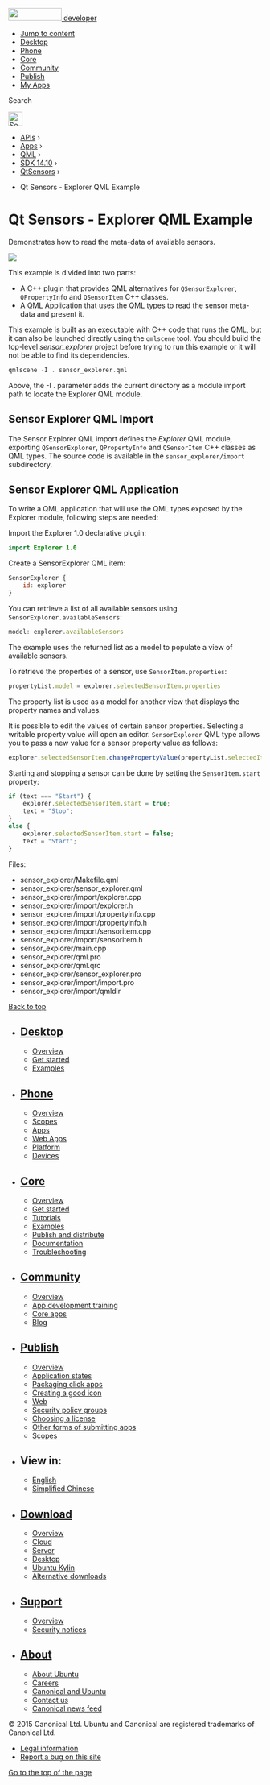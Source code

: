 <a href="https://developer.ubuntu.com/" class="logo-ubuntu"><img src="https://developer.ubuntu.com/assets/sites/ubuntu/latest/u/img/logos/logo-ubuntu-orange.svg" width="106" height="25" /> <span>developer</span></a>

-   [Jump to content](index.html#main-content)
-   [Desktop](https://developer.ubuntu.com/en/desktop/)
-   [Phone](https://developer.ubuntu.com/en/phone/)
-   [Core](https://developer.ubuntu.com/core)
-   [Community](https://developer.ubuntu.com/en/community/)
-   [Publish](https://developer.ubuntu.com/en/publish/)
-   [My Apps](https://myapps.developer.ubuntu.com/)

Search

<img src="https://developer.ubuntu.com/assets/sites/ubuntu/latest/u/img/search-white.svg" alt="Search" height="28" />

-   [APIs](../../../../index.html) ›
-   [Apps](../../../index.html) ›
-   [QML](../../index.html) ›
-   <a href="../index.html" class="sub-nav-item">SDK 14.10</a> ›
-   <a href="../QtSensors/index.html" class="sub-nav-item">QtSensors</a> ›

<!-- -->

-   Qt Sensors - Explorer QML Example

Qt Sensors - Explorer QML Example
=================================

<span class="subtitle"></span>
<span id="details"></span>
Demonstrates how to read the meta-data of available sensors.

![](https://developer.ubuntu.com/static/devportal_uploaded/4efb6a77-4659-4a0c-be49-0ba0ec29aa12-api/apps/qml/sdk-14.10/qtsensors-sensor-explorer-example/images/qtsensors-examples-explorer.png)

This example is divided into two parts:

-   A C++ plugin that provides QML alternatives for `QSensorExplorer`, `QPropertyInfo` and `QSensorItem` C++ classes.
-   A QML Application that uses the QML types to read the sensor meta-data and present it.

This example is built as an executable with C++ code that runs the QML, but it can also be launched directly using the `qmlscene` tool. You should build the top-level *sensor\_explorer* project before trying to run this example or it will not be able to find its dependencies.

``` cpp
qmlscene -I . sensor_explorer.qml
```

Above, the -I . parameter adds the current directory as a module import path to locate the Explorer QML module.

<span id="sensor-explorer-qml-import"></span>
Sensor Explorer QML Import
--------------------------

The Sensor Explorer QML import defines the *Explorer* QML module, exporting `QSensorExplorer`, `QPropertyInfo` and `QSensorItem` C++ classes as QML types. The source code is available in the `sensor_explorer/import` subdirectory.

<span id="sensor-explorer-qml-application"></span>
Sensor Explorer QML Application
-------------------------------

To write a QML application that will use the QML types exposed by the Explorer module, following steps are needed:

Import the Explorer 1.0 declarative plugin:

``` qml
import Explorer 1.0
```

Create a SensorExplorer QML item:

``` qml
SensorExplorer {
    id: explorer
}
```

You can retrieve a list of all available sensors using `SensorExplorer.availableSensors`:

``` qml
model: explorer.availableSensors
```

The example uses the returned list as a model to populate a view of available sensors.

To retrieve the properties of a sensor, use `SensorItem.properties`:

``` qml
propertyList.model = explorer.selectedSensorItem.properties
```

The property list is used as a model for another view that displays the property names and values.

It is possible to edit the values of certain sensor properties. Selecting a writable property value will open an editor. `SensorExplorer` QML type allows you to pass a new value for a sensor property value as follows:

``` qml
explorer.selectedSensorItem.changePropertyValue(propertyList.selectedItem, loaderEditor.item.text);
```

Starting and stopping a sensor can be done by setting the `SensorItem.start` property:

``` qml
if (text === "Start") {
    explorer.selectedSensorItem.start = true;
    text = "Stop";
}
else {
    explorer.selectedSensorItem.start = false;
    text = "Start";
}
```

Files:

-   sensor\_explorer/Makefile.qml
-   sensor\_explorer/sensor\_explorer.qml
-   sensor\_explorer/import/explorer.cpp
-   sensor\_explorer/import/explorer.h
-   sensor\_explorer/import/propertyinfo.cpp
-   sensor\_explorer/import/propertyinfo.h
-   sensor\_explorer/import/sensoritem.cpp
-   sensor\_explorer/import/sensoritem.h
-   sensor\_explorer/main.cpp
-   sensor\_explorer/qml.pro
-   sensor\_explorer/qml.qrc
-   sensor\_explorer/sensor\_explorer.pro
-   sensor\_explorer/import/import.pro
-   sensor\_explorer/import/qmldir

[Back to top](index.html#)

-   [Desktop](https://developer.ubuntu.com/en/desktop/)
    ---------------------------------------------------

    -   [Overview](https://developer.ubuntu.com/en/desktop/)
    -   [Get started](http://snapcraft.io/?utm_source=developer.ubuntu.com&utm_medium=devportal&utm_term=snaps%20snapcraft%20desktop&utm_content=menu&utm_campaign=duc_snappers)
    -   [Examples](https://github.com/ubuntu/snappy-playpen)

-   [Phone](https://developer.ubuntu.com/en/phone/)
    -----------------------------------------------

    -   [Overview](https://developer.ubuntu.com/en/phone/)
    -   [Scopes](https://developer.ubuntu.com/en/phone/scopes/)
    -   [Apps](https://developer.ubuntu.com/en/phone/apps/)
    -   [Web Apps](https://developer.ubuntu.com/en/phone/web/)
    -   [Platform](https://developer.ubuntu.com/en/phone/platform/)
    -   [Devices](https://developer.ubuntu.com/en/phone/devices/)

-   [Core](https://developer.ubuntu.com/core)
    -----------------------------------------

    -   [Overview](https://developer.ubuntu.com/core)
    -   [Get started](https://developer.ubuntu.com/core/get-started)
    -   [Tutorials](https://developer.ubuntu.com/core/tutorials)
    -   [Examples](https://developer.ubuntu.com/core/examples)
    -   [Publish and distribute](https://developer.ubuntu.com/core/publish-and-distribute)
    -   [Documentation](https://developer.ubuntu.com/core/documentation)
    -   [Troubleshooting](https://developer.ubuntu.com/core/troubleshooting)

-   [Community](https://developer.ubuntu.com/en/community/)
    -------------------------------------------------------

    -   [Overview](https://developer.ubuntu.com/en/community/)
    -   [App development training](https://developer.ubuntu.com/en/community/training/)
    -   [Core apps](https://developer.ubuntu.com/en/community/core-apps/)
    -   [Blog](https://developer.ubuntu.com/en/community/blog/)

-   [Publish](https://developer.ubuntu.com/en/publish/)
    ---------------------------------------------------

    -   [Overview](https://developer.ubuntu.com/en/publish/)
    -   [Application states](https://developer.ubuntu.com/en/publish/application-states/)
    -   [Packaging click apps](https://developer.ubuntu.com/en/publish/packaging-click-apps/)
    -   [Creating a good icon](https://developer.ubuntu.com/en/publish/creating-a-good-icon/)
    -   [Web](https://developer.ubuntu.com/en/publish/web/)
    -   [Security policy groups](https://developer.ubuntu.com/en/publish/security-policy-groups/)
    -   [Choosing a license](https://developer.ubuntu.com/en/publish/choosing-a-license/)
    -   [Other forms of submitting apps](https://developer.ubuntu.com/en/publish/other-forms-of-submitting-apps/)
    -   [Scopes](https://developer.ubuntu.com/en/publish/scopes/)

-   View in:
    --------

    -   [English](index.html "Change to language: English")
    -   [Simplified Chinese](index.html "Change to language: Simplified Chinese")

-   [Download](http://ubuntu.com/download/)
    ---------------------------------------

    -   [Overview](http://ubuntu.com/download)
    -   [Cloud](http://ubuntu.com/download/cloud)
    -   [Server](http://ubuntu.com/download/server)
    -   [Desktop](http://ubuntu.com/download/desktop)
    -   [Ubuntu Kylin](http://ubuntu.com/download/ubuntu-kylin)
    -   [Alternative downloads](http://ubuntu.com/download/alternative-downloads)

-   [Support](http://ubuntu.com/support/)
    -------------------------------------

    -   [Overview](http://ubuntu.com/support)
    -   [Security notices](http://www.ubuntu.com/usn/)

-   [About](http://ubuntu.com/about/)
    ---------------------------------

    -   [About Ubuntu](http://ubuntu.com/about/about-ubuntu)
    -   [Careers](http://www.canonical.com/careers)
    -   [Canonical and Ubuntu](http://ubuntu.com/about/canonical-and-ubuntu)
    -   [Contact us](http://ubuntu.com/about/contact-us)
    -   [Canonical news feed](http://insights.ubuntu.com/feed/)

© 2015 Canonical Ltd. Ubuntu and Canonical are registered trademarks of Canonical Ltd.

-   [Legal information](http://www.ubuntu.com/legal)
-   [Report a bug on this site](https://bugs.launchpad.net/developer-ubuntu-com/)

<span class="accessibility-aid">[Go to the top of the page](index.html#)</span>

